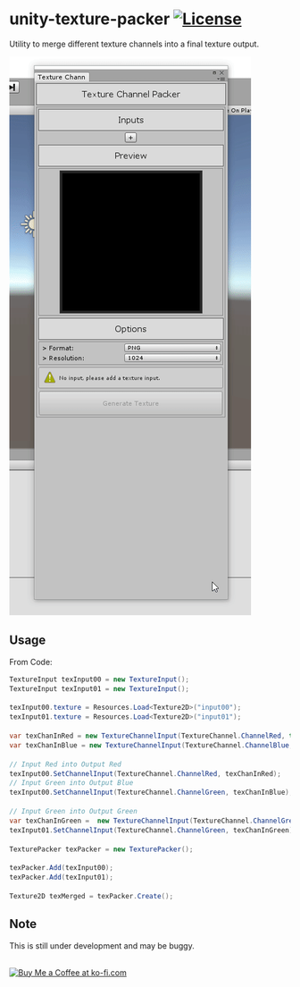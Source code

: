 unity-texture-packer [![License](https://img.shields.io/badge/license-MIT-lightgrey.svg?style=flat)](http://mit-license.org)
==========


Utility to merge different texture channels into a final texture output. 

![screenshot](Screenshots/screen00.gif)

## Usage
From Code:

```cs
TextureInput texInput00 = new TextureInput();
TextureInput texInput01 = new TextureInput();

texInput00.texture = Resources.Load<Texture2D>("input00");
texInput01.texture = Resources.Load<Texture2D>("input01");

var texChanInRed = new TextureChannelInput(TextureChannel.ChannelRed, true);
var texChanInBlue = new TextureChannelInput(TextureChannel.ChannelBlue, true);

// Input Red into Output Red
texInput00.SetChannelInput(TextureChannel.ChannelRed, texChanInRed);
// Input Green into Output Blue
texInput00.SetChannelInput(TextureChannel.ChannelGreen, texChanInBlue);

// Input Green into Output Green
var texChanInGreen =  new TextureChannelInput(TextureChannel.ChannelGreen, true);
texInput01.SetChannelInput(TextureChannel.ChannelGreen, texChanInGreen);

TexturePacker texPacker = new TexturePacker();

texPacker.Add(texInput00);
texPacker.Add(texInput01);

Texture2D texMerged = texPacker.Create();
```

## Note
This is still under development and may be buggy.


<br>
<a href='https://ko-fi.com/Y8Y0B9TU' target='_blank'><img height='36' style='border:0px;height:36px;' src='https://az743702.vo.msecnd.net/cdn/kofi5.png?v=0' border='0' alt='Buy Me a Coffee at ko-fi.com' /></a>
